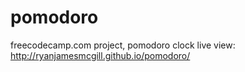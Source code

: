 # pomodoro
freecodecamp.com project, pomodoro clock
live view: <a href="http://ryanjamesmcgill.github.io/pomodoro/">http://ryanjamesmcgill.github.io/pomodoro/</a>
